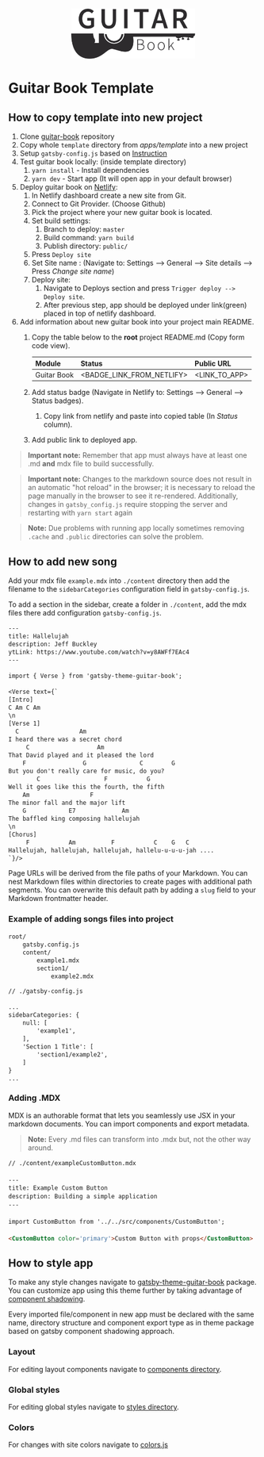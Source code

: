 <p align="center">
  <a href="https://guitar-book.netlify.app">
    <img alt="Guitar Book" src="../../gatsby-theme-guitar-book/src/assets/GuitarBookIcon.svg" width="250" />
  </a>
</p>

# Guitar Book Template

## How to copy template into new project
1. Clone [guitar-book](https://github.com/Jozwiaczek/guitar-book) repository
2. Copy whole `template` directory from _apps/template_ into a new project
3. Setup `gatsby-config.js` based on [Instruction](../../README.md)
4. Test guitar book locally: (inside template directory)
    1. `yarn install` - Install dependencies
    2. `yarn dev` - Start app (It will open app in your default browser)
5. Deploy guitar book on [Netlify](https://www.netlify.com/):
    1. In Netlify dashboard create a new site from Git.
    2. Connect to Git Provider. (Choose Github)
    3. Pick the project where your new guitar book is located.
    5. Set build settings:
        1. Branch to deploy: `master`
        2. Build command: `yarn build`
        3. Publish directory: `public/`
    6. Press `Deploy site`
    7. Set Site name : (Navigate to: Settings --> General --> Site details --> Press _Change site name_)
    9. Deploy site:
        1. Navigate to Deploys section and press `Trigger deploy --> Deploy site`.
        2. After previous step, app should be deployed under link(green) placed in top of netlify dashboard.
9. Add information about new guitar book into your project main README.
    1. Copy the table below to the **root** project README.md (Copy form code view).

        | Module      | Status | Public URL |
        | ----------- | ------ | ---------- |
        | Guitar Book | <BADGE_LINK_FROM_NETLIFY> | <LINK_TO_APP> |
        
    2. Add status badge (Navigate in Netlify to: Settings --> General --> Status badges). 
        1. Copy link from netlify and paste into copied table (In _Status_ column).
    3. Add public link to deployed app.
    
> **Important note:** Remember that app must always have at least one .md **and** mdx file to build successfully. 

> **Important note:** Changes to the markdown source does not result in an automatic "hot reload" in the browser; it is necessary to reload the page manually in the browser to see it re-rendered. 
> Additionally, changes in `gatsby_config.js` require stopping the server and restarting with `yarn start` again

> **Note:** Due problems with running app locally sometimes removing `.cache` and `.public` directories can solve the problem. 

## How to add new song
Add your mdx file `example.mdx` into `./content` directory 
then add the filename to the `sidebarCategories` configuration field in `gatsby-config.js`.

To add a section in the sidebar, create a folder in `./content`, add the mdx files there add configuration `gatsby-config.js`.

```mdx
---
title: Hallelujah
description: Jeff Buckley
ytLink: https://www.youtube.com/watch?v=y8AWFf7EAc4 
---

import { Verse } from 'gatsby-theme-guitar-book';

<Verse text={`
[Intro]
C Am C Am
\n
[Verse 1]
  C                 Am
I heard there was a secret chord
     C                   Am
That David played and it pleased the lord
    F                G               C        G
But you don't really care for music, do you?
        C                  F           G
Well it goes like this the fourth, the fifth
    Am                 F
The minor fall and the major lift
    G            E7             Am
The baffled king composing hallelujah
\n
[Chorus]
     F           Am          F           C    G   C
Hallelujah, hallelujah, hallelujah, hallelu-u-u-u-jah ....
`}/>
```

Page URLs will be derived from the file paths of your Markdown. You can nest Markdown files within directories to create pages with additional path segments. You can overwrite this default path by adding a `slug` field to your Markdown frontmatter header.

### Example of adding songs files into project
```
root/
    gatsby.config.js
    content/
        example1.mdx
        section1/
            example2.mdx
```

```
// ./gatsby-config.js

...
sidebarCategories: {
    null: [
        'example1',
    ],
    'Section 1 Title': [
        'section1/example2',
    ]
}
...
```

### Adding .MDX
MDX is an authorable format that lets you seamlessly use JSX in your markdown documents. You can import components and export metadata.

> **Note:** Every .md files can transform into .mdx but, not the other way around.

```markdown
// ./content/exampleCustomButton.mdx

---
title: Example Custom Button
description: Building a simple application
---

import CustomButton from '../../src/components/CustomButton';
   
<CustomButton color='primary'>Custom Button with props</CustomButton>
```

## How to style app
To make any style changes navigate to [gatsby-theme-guitar-book](https://github.com/Jozwiaczek/guitar-book/tree/master/gatsby-theme-guitar-book) package.
You can customize app using this theme further by taking advantage of [component shadowing](https://www.gatsbyjs.org/docs/themes/shadowing/).

Every imported file/component in new app must be declared with the same name, directory structure and component export type as in theme package based on gatsby component shadowing approach.

### Layout
For editing layout components navigate to [components directory](https://github.com/Jozwiaczek/guitar-book/tree/master/gatsby-theme-guitar-book/src/components).

### Global styles
For editing global styles navigate to [styles directory](https://github.com/Jozwiaczek/guitar-book/tree/master/gatsby-theme-guitar-book/src/styles).

### Colors
For changes with site colors navigate to [colors.js](https://github.com/Jozwiaczek/guitar-book/tree/master/gatsby-theme-guitar-book/src/utils/colors.js)
